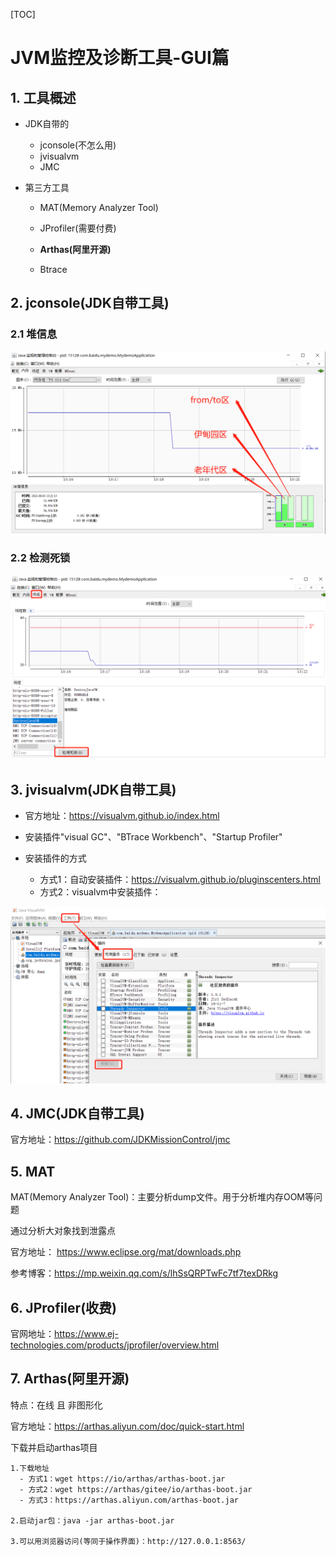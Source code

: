 

[TOC]





# JVM监控及诊断工具-GUI篇

## 1. 工具概述

- JDK自带的
  - jconsole(不怎么用)
  - jvisualvm
  - JMC

- 第三方工具
  - MAT(Memory Analyzer Tool)
  - JProfiler(需要付费)

  - **Arthas(阿里开源)**
  - Btrace



## 2. jconsole(JDK自带工具)

### 2.1 堆信息

![009](../image/009.png)



### 2.2 检测死锁

![010](../image/010.png)





## 3. jvisualvm(JDK自带工具)

- 官方地址：https://visualvm.github.io/index.html

- 安装插件"visual GC"、"BTrace Workbench"、"Startup Profiler"

- 安装插件的方式
  - 方式1：自动安装插件：https://visualvm.github.io/pluginscenters.html
  - 方式2：visualvm中安装插件：

![011](../image/011.png)



## 4. JMC(JDK自带工具)

官方地址：https://github.com/JDKMissionControl/jmc



## 5. MAT

MAT(Memory Analyzer Tool)：主要分析dump文件。用于分析堆内存OOM等问题

通过分析大对象找到泄露点

官方地址： https://www.eclipse.org/mat/downloads.php

参考博客：https://mp.weixin.qq.com/s/lhSsQRPTwFc7tf7texDRkg



## 6. JProfiler(收费)

官网地址：https://www.ej-technologies.com/products/jprofiler/overview.html





## 7. Arthas(阿里开源)

特点：在线 且 非图形化

官方地址：https://arthas.aliyun.com/doc/quick-start.html



下载并启动arthas项目

```shell
1.下载地址
  - 方式1：wget https://io/arthas/arthas-boot.jar 
  - 方式2：wget https://arthas/gitee/io/arthas-boot.jar
  - 方式3：https://arthas.aliyun.com/arthas-boot.jar
  
2.启动jar包：java -jar arthas-boot.jar

3.可以用浏览器访问(等同于操作界面)：http://127.0.0.1:8563/ 
```





